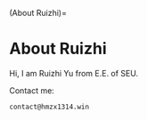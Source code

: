 (About Ruizhi)=

# About Ruizhi

Hi, I am Ruizhi Yu from E.E. of SEU.

Contact me:

`contact@hmzx1314.win`

